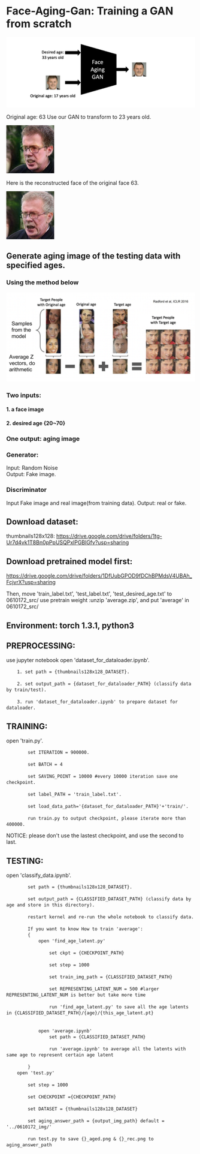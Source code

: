 # Face-Aging-Gan: Training a GAN from scratch
![image](https://github.com/skyMei-J/Image/blob/main/GAN/截圖%202021-09-05%20上午1.27.30.png)

Original age: 63
Use our GAN to transform to 23 years old. 

![image](https://github.com/skyMei-J/Image/blob/main/GAN/65181_aged.png)

Here is the reconstructed face of the original face 63. 

![image](https://github.com/skyMei-J/Image/blob/main/GAN/65181_rec.png)


## Generate aging image of the testing data with specified ages.
### Using the method below
![image](https://github.com/skyMei-J/Image/blob/main/GAN/截圖%202021-09-05%20上午2.22.46.png)

### Two inputs: 
#### 1. a face image
#### 2. desired age {20~70}

### One output: aging image


### Generator: 
Input: Random Noise  
Output: Fake image. 

### Discriminator
Input Fake image and real image(from training data). 
Output: real or fake. 


## Download dataset: 
thumbnails128x128:
https://drive.google.com/drive/folders/1tg-Ur7d4vk1T8Bn0pPpUSQPxlPGBlGfv?usp=sharing

## Download pretrained model first:
https://drive.google.com/drive/folders/1DfUubGPOD9fDChBPMdsV4UBAh_FcjvrX?usp=sharing

Then, move 'train_label.txt', 'test_label.txt', 'test_desired_age.txt' to 0610172_src/
use pretrain weight :unzip 'average.zip', and put 'average' in 0610172_src/

## Environment: torch 1.3.1, python3
## PREPROCESSING:
	
   use jupyter notebook
   open 'dataset_for_dataloader.ipynb'. 
   
        1. set path = {thumbnails128x128_DATASET}. 
	
        2. set output_path = {dataset_for_dataloader_PATH} (classify data by train/test). 
	
        3. run 'dataset_for_dataloader.ipynb' to prepare dataset for dataloader. 
	
            
## TRAINING:

   open 'train.py'. 
   
            set ITERATION = 900000. 
	    
            set BATCH = 4   
	    
            set SAVING_POINT = 10000 #every 10000 iteration save one checkpoint. 
	    
            set label_PATH = 'train_label.txt'. 
	    
            set load_data_path='{dataset_for_dataloader_PATH}'+'train/'. 
	    
            run train.py to output checkpoint, please iterate more than 400000. 
	    
   NOTICE: please don't use the lastest checkpoint, and use the second to last.  
   
            
## TESTING:

	
   open 'classify_data.ipynb'. 
   
            set path = {thumbnails128x128_DATASET}. 
	    
            set output_path = {CLASSIFIED_DATASET_PATH} (classify data by age and store in this directory). 
	    
            restart kernel and re-run the whole notebook to classify data. 
	    
			If you want to know How to train 'average':  
			{
				open 'find_age_latent.py'
				
					set ckpt = {CHECKPOINT_PATH}
					
					set step = 1000
					
					set train_img_path = {CLASSIFIED_DATASET_PATH}
					
					set REPRESENTING_LATENT_NUM = 500 #larger REPRESENTING_LATENT_NUM is better but take more time
					
					run 'find_age_latent.py' to save all the age latents in {CLASSIFIED_DATASET_PATH}/{age}/{this_age_latent.pt}
					
					
				open 'average.ipynb'
					set path = {CLASSIFIED_DATASET_PATH}
					
					run 'average.ipynb' to average all the latents with same age to represent certain age latent
					
			}
        open 'test.py'
	
            set step = 1000
	    
            set CHECKPOINT ={CHECKPOINT_PATH}
	    
            set DATASET = {thumbnails128x128_DATASET}
	    
            set aging_answer_path = {output_img_path} default = '../0610172_img/'
	    
            run test.py to save {}_aged.png & {}_rec.png to aging_answer_path
